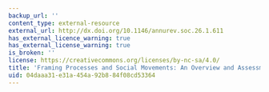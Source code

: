 ```yaml
---
backup_url: ''
content_type: external-resource
external_url: http://dx.doi.org/10.1146/annurev.soc.26.1.611
has_external_licence_warning: true
has_external_license_warning: true
is_broken: ''
license: https://creativecommons.org/licenses/by-nc-sa/4.0/
title: 'Framing Processes and Social Movements: An Overview and Assessment'
uid: 04daaa31-e31a-454a-92b8-84f08cd53364
---
```


